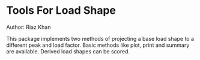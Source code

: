 # Tools For Load Shape

Author: Riaz Khan

This package implements two methods of projecting a base load shape to a
different peak and load factor. Basic methods like plot, print and
summary are available. Derived load shapes can be scored.
